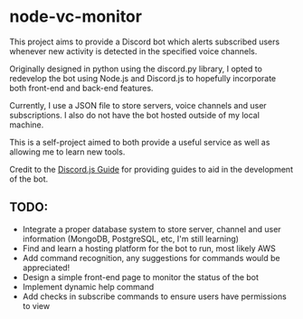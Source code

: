 # node-vc-monitor

This project aims to provide a Discord bot which alerts subscribed users whenever new activity is detected in the specified voice channels.

Originally designed in python using the discord.py library, I opted to redevelop the bot using Node.js and Discord.js to hopefully incorporate both front-end and back-end features.

Currently, I use a JSON file to store servers, voice channels and user
subscriptions. I also do not have the bot hosted outside of my local machine.

This is a self-project aimed to both provide a useful service as well as
allowing me to learn new tools.

Credit to the [Discord.js Guide](https://discordjs.guide/ "Discord.js Guide
Homepage") for providing guides to aid in the development of the bot.

## TODO:
- Integrate a proper database system to store server, channel and user information (MongoDB, PostgreSQL, etc, I'm still learning)
- Find and learn a hosting platform for the bot to run, most likely AWS
- Add command recognition, any suggestions for commands would be appreciated!
- Design a simple front-end page to monitor the status of the bot
- Implement dynamic help command
- Add checks in subscribe commands to ensure users have permissions to view
